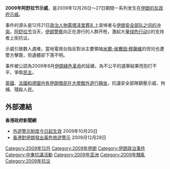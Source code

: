 **2009年阿舒拉节示威**，是2009年12月26日～27日期間一系列发生在[伊朗的反政府示威](https://zh.wikipedia.org/wiki/伊朗 "wikilink")。

事件的源头是12月21日[政治人物](../Page/政治人物.md "wikilink")[蒙塔泽里](https://zh.wikipedia.org/wiki/侯赛因-阿里·蒙塔泽里 "wikilink")[葬礼](../Page/葬礼.md "wikilink")上哀悼者与[伊朗](https://zh.wikipedia.org/wiki/伊朗 "wikilink")[安全部队之间的冲突](https://zh.wikipedia.org/wiki/安全部队 "wikilink")。[阿舒拉节](../Page/阿舒拉节.md "wikilink")当天，[伊朗](https://zh.wikipedia.org/wiki/伊朗 "wikilink")[警察](../Page/警察.md "wikilink")向正在游行的人群开枪，激起大量[绿色行动](https://zh.wikipedia.org/wiki/绿色行动 "wikilink")()的支持者上街抗议。

示威引致数人遇难，當地電視台指反對派主要領袖[米爾-侯賽因·穆薩維](../Page/米爾-侯賽因·穆薩維.md "wikilink")的侄兒也遭警方擊斃，但遺體卻下落不明。

事件被公認為2009年6月[伊朗綠色革命](../Page/伊朗綠色革命.md "wikilink")的延續，為不公平的選舉結果而抱打不平，爭取[民主](../Page/民主.md "wikilink")。

[英國](https://zh.wikipedia.org/wiki/英國 "wikilink")、[法國和](https://zh.wikipedia.org/wiki/法國 "wikilink")[德國也有伊朗僑民在大使館外遊行靜坐](https://zh.wikipedia.org/wiki/德國 "wikilink")，抗議安全部隊鎮壓示威、拘捕、殘殺人民。

## 外部連結

**香港政府新聞網**

  - [外遊警示制度今日起生效](http://www.info.gov.hk/gia/general/200910/20/P200910200108.htm)
    2009年10月20日
  - [香港對伊朗發出黃色旅遊警示](http://www.info.gov.hk/gia/general/200912/28/P200912280232.htm)
    2009月12月28日

[Category:2009年12月](https://zh.wikipedia.org/wiki/Category:2009年12月 "wikilink")
[Category:2009年伊朗](https://zh.wikipedia.org/wiki/Category:2009年伊朗 "wikilink")
[Category:伊朗政治事件](https://zh.wikipedia.org/wiki/Category:伊朗政治事件 "wikilink")
[Category:中東抗議活動](https://zh.wikipedia.org/wiki/Category:中東抗議活動 "wikilink")
[Category:2009年亚洲](https://zh.wikipedia.org/wiki/Category:2009年亚洲 "wikilink")
[Category:2009年騷亂](https://zh.wikipedia.org/wiki/Category:2009年騷亂 "wikilink")
[Category:2009年抗议](https://zh.wikipedia.org/wiki/Category:2009年抗议 "wikilink")